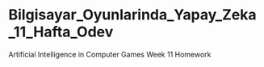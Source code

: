 # Bilgisayar_Oyunlarinda_Yapay_Zeka_11_Hafta_Odev
Artificial Intelligence in Computer Games Week 11 Homework
